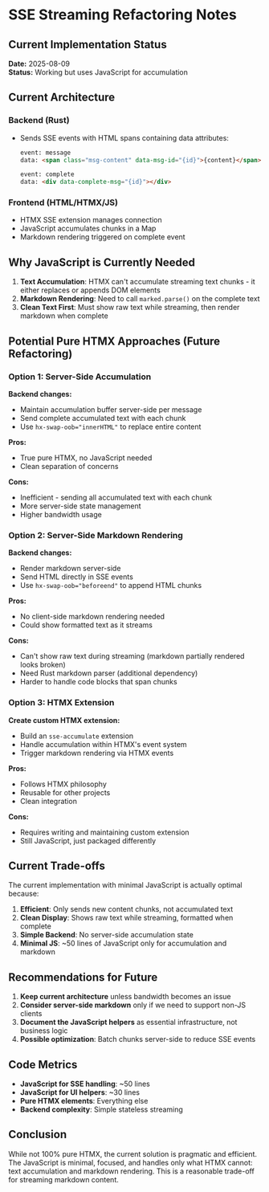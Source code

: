 # SSE Streaming Refactoring Notes

## Current Implementation Status
**Date:** 2025-08-09  
**Status:** Working but uses JavaScript for accumulation

## Current Architecture

### Backend (Rust)
- Sends SSE events with HTML spans containing data attributes:
  ```html
  event: message
  data: <span class="msg-content" data-msg-id="{id}">{content}</span>
  
  event: complete
  data: <div data-complete-msg="{id}"></div>
  ```

### Frontend (HTML/HTMX/JS)
- HTMX SSE extension manages connection
- JavaScript accumulates chunks in a Map
- Markdown rendering triggered on complete event

## Why JavaScript is Currently Needed

1. **Text Accumulation**: HTMX can't accumulate streaming text chunks - it either replaces or appends DOM elements
2. **Markdown Rendering**: Need to call `marked.parse()` on the complete text
3. **Clean Text First**: Must show raw text while streaming, then render markdown when complete

## Potential Pure HTMX Approaches (Future Refactoring)

### Option 1: Server-Side Accumulation
**Backend changes:**
- Maintain accumulation buffer server-side per message
- Send complete accumulated text with each chunk
- Use `hx-swap-oob="innerHTML"` to replace entire content

**Pros:**
- True pure HTMX, no JavaScript needed
- Clean separation of concerns

**Cons:**
- Inefficient - sending all accumulated text with each chunk
- More server-side state management
- Higher bandwidth usage

### Option 2: Server-Side Markdown Rendering
**Backend changes:**
- Render markdown server-side
- Send HTML directly in SSE events
- Use `hx-swap-oob="beforeend"` to append HTML chunks

**Pros:**
- No client-side markdown rendering needed
- Could show formatted text as it streams

**Cons:**
- Can't show raw text during streaming (markdown partially rendered looks broken)
- Need Rust markdown parser (additional dependency)
- Harder to handle code blocks that span chunks

### Option 3: HTMX Extension
**Create custom HTMX extension:**
- Build an `sse-accumulate` extension
- Handle accumulation within HTMX's event system
- Trigger markdown rendering via HTMX events

**Pros:**
- Follows HTMX philosophy
- Reusable for other projects
- Clean integration

**Cons:**
- Requires writing and maintaining custom extension
- Still JavaScript, just packaged differently

## Current Trade-offs

The current implementation with minimal JavaScript is actually optimal because:

1. **Efficient**: Only sends new content chunks, not accumulated text
2. **Clean Display**: Shows raw text while streaming, formatted when complete  
3. **Simple Backend**: No server-side accumulation state
4. **Minimal JS**: ~50 lines of JavaScript only for accumulation and markdown

## Recommendations for Future

1. **Keep current architecture** unless bandwidth becomes an issue
2. **Consider server-side markdown** only if we need to support non-JS clients
3. **Document the JavaScript helpers** as essential infrastructure, not business logic
4. **Possible optimization**: Batch chunks server-side to reduce SSE events

## Code Metrics

- **JavaScript for SSE handling**: ~50 lines
- **JavaScript for UI helpers**: ~30 lines  
- **Pure HTMX elements**: Everything else
- **Backend complexity**: Simple stateless streaming

## Conclusion

While not 100% pure HTMX, the current solution is pragmatic and efficient. The JavaScript is minimal, focused, and handles only what HTMX cannot: text accumulation and markdown rendering. This is a reasonable trade-off for streaming markdown content.